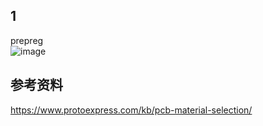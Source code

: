 ## 1 
prepreg  
![image](https://github.com/rasputin2020/DAS_TECH_blog/assets/84896436/66ffa0c4-d64d-4cf1-838d-a7c35b10a146)



## 参考资料  
https://www.protoexpress.com/kb/pcb-material-selection/ 
